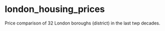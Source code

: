 # london_housing_prices

Price comparison of 32 London boroughs (district) in the last twp decades.
